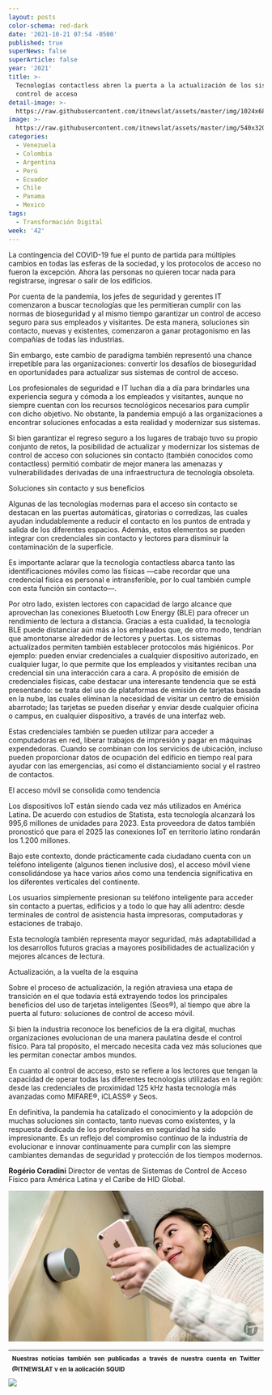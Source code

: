 ```yaml
---
layout: posts
color-schema: red-dark
date: '2021-10-21 07:54 -0500'
published: true
superNews: false
superArticle: false
year: '2021'
title: >-
  Tecnologías contactless abren la puerta a la actualización de los sistemas de
  control de acceso
detail-image: >-
  https://raw.githubusercontent.com/itnewslat/assets/master/img/1024x680/acceso-mobil-g.jpg
image: >-
  https://raw.githubusercontent.com/itnewslat/assets/master/img/540x320/acceso-mobil-p.jpg
categories:
  - Venezuela
  - Colombia
  - Argentina
  - Perú
  - Ecuador
  - Chile
  - Panama
  - Mexico
tags:
  - Transformación Digital
week: '42'
---
```

La contingencia del COVID-19 fue el punto de partida para múltiples cambios en todas las esferas de la sociedad, y los protocolos de acceso no fueron la excepción. Ahora las personas no quieren tocar nada para registrarse, ingresar o salir de los edificios. 

Por cuenta de la pandemia, los jefes de seguridad y gerentes IT comenzaron a buscar tecnologías que les permitieran cumplir con las normas de bioseguridad y al mismo tiempo garantizar un control de acceso seguro para sus empleados y visitantes. De esta manera, soluciones sin contacto, nuevas y existentes, comenzaron a ganar protagonismo en las compañías de todas las industrias.  

Sin embargo, este cambio de paradigma también representó una chance irrepetible para las organizaciones: convertir los desafíos de bioseguridad en oportunidades para actualizar sus sistemas de control de acceso.

Los profesionales de seguridad e IT luchan día a día para brindarles una experiencia segura y cómoda a los empleados y visitantes, aunque no siempre cuentan con los recursos tecnológicos necesarios para cumplir con dicho objetivo. No obstante, la pandemia empujó a las organizaciones a encontrar soluciones enfocadas a esta realidad y modernizar sus sistemas. 

Si bien garantizar el regreso seguro a los lugares de trabajo tuvo su propio conjunto de retos, la posibilidad de actualizar y modernizar los sistemas de control de acceso con soluciones sin contacto (también conocidos como contactless) permitió combatir de mejor manera las amenazas y vulnerabilidades derivadas de una infraestructura de tecnología obsoleta.


Soluciones sin contacto y sus beneficios

Algunas de las tecnologías modernas para el acceso sin contacto se destacan en las puertas automáticas, giratorias o corredizas, las cuales ayudan indudablemente a reducir el contacto en los puntos de entrada y salida de los diferentes espacios. Además, estos elementos se pueden integrar con credenciales sin contacto y lectores para disminuir la contaminación de la superficie. 

Es importante aclarar que la tecnología contactless abarca tanto las identificaciones móviles como las físicas —cabe recordar que una credencial física es personal e intransferible, por lo cual también cumple con esta función sin contacto—.

Por otro lado, existen lectores con capacidad de largo alcance que aprovechan las conexiones Bluetooth Low Energy (BLE) para ofrecer un rendimiento de lectura a distancia. Gracias a esta cualidad, la tecnología BLE puede distanciar aún más a los empleados que, de otro modo, tendrían que amontonarse alrededor de lectores y puertas.
Los sistemas actualizados permiten también establecer protocolos más higiénicos. Por ejemplo: pueden enviar credenciales a cualquier dispositivo autorizado, en cualquier lugar, lo que permite que los empleados y visitantes reciban una credencial sin una interacción cara a cara. 
A propósito de emisión de credenciales físicas, cabe destacar una interesante tendencia que se está presentando: se trata del uso de plataformas de emisión de tarjetas basada en la nube, las cuales eliminan la necesidad de visitar un centro de emisión abarrotado; las tarjetas se pueden diseñar y enviar desde cualquier oficina o campus, en cualquier dispositivo, a través de una interfaz web.

Estas credenciales también se pueden utilizar para acceder a computadoras en red, liberar trabajos de impresión y pagar en máquinas expendedoras. Cuando se combinan con los servicios de ubicación, incluso pueden proporcionar datos de ocupación del edificio en tiempo real para ayudar con las emergencias, así como el distanciamiento social y el rastreo de contactos. 

El acceso móvil se consolida como tendencia

Los dispositivos IoT están siendo cada vez más utilizados en América Latina. De acuerdo con estudios de Statista, esta tecnología alcanzará los 995,6 millones de unidades para 2023. Esta proveedora de datos también pronosticó que para el 2025 las conexiones IoT en territorio latino rondarán los 1.200 millones.

Bajo este contexto, donde prácticamente cada ciudadano cuenta con un teléfono inteligente (algunos tienen inclusive dos), el acceso móvil viene consolidándose ya hace varios años como una tendencia significativa en los diferentes verticales del continente. 

Los usuarios simplemente presionan su teléfono inteligente para acceder sin contacto a puertas, edificios y a todo lo que hay allí adentro: desde terminales de control de asistencia hasta impresoras, computadoras y estaciones de trabajo.

Esta tecnología también representa mayor seguridad, más adaptabilidad a los desarrollos futuros gracias a mayores posibilidades de actualización y mejores alcances de lectura. 


Actualización, a la vuelta de la esquina

Sobre el proceso de actualización, la región atraviesa una etapa de transición en el que todavía está extrayendo todos los principales beneficios del uso de tarjetas inteligentes (Seos®), al tiempo que abre la puerta al futuro: soluciones de control de acceso móvil. 

Si bien la industria reconoce los beneficios de la era digital, muchas organizaciones evolucionan de una manera paulatina desde el control físico. Para tal propósito, el mercado necesita cada vez más soluciones que les permitan conectar ambos mundos. 

En cuanto al control de acceso, esto se refiere a los lectores que tengan la capacidad de operar todas las diferentes tecnologías utilizadas en la región: desde las credenciales de proximidad 125 kHz hasta tecnología más avanzadas como MIFARE®, iCLASS® y Seos. 

En definitiva, la pandemia ha catalizado el conocimiento y la adopción de muchas soluciones sin contacto, tanto nuevas como existentes, y la respuesta dedicada de los profesionales en seguridad ha sido impresionante. Es un reflejo del compromiso continuo de la industria de evolucionar e innovar continuamente para cumplir con las siempre cambiantes demandas de seguridad y protección de los tiempos modernos.

**Rogério Coradini**
Director de ventas de Sistemas de Control de Acceso Físico para América Latina y el Caribe de HID Global.

![](https://raw.githubusercontent.com/itnewslat/assets/master/img/540x320/acceso-mobil-p.jpg)

<table style="height: 42px;" width="569">
<tbody>
<tr>
<td style="text-align: justify;"><sub><strong>Nuestras noticias también son publicadas a través de nuestra cuenta en Twitter <a href="https://twitter.com/itnewslat?lang=es">@ITNEWSLAT</a> y en la aplicación <a href="https://squidapp.co/en/">SQUID</a></strong></sub></td>
</tr>
</tbody>
</table>

<img src="https://tracker.metricool.com/c3po.jpg?hash=56f88a41e39ab42c063cc51676587a04"/>